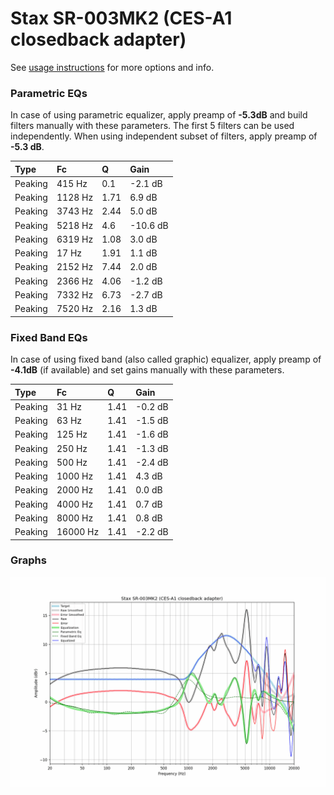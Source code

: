 # Stax SR-003MK2 (CES-A1 closedback adapter)
See [usage instructions](https://github.com/jaakkopasanen/AutoEq#usage) for more options and info.

### Parametric EQs
In case of using parametric equalizer, apply preamp of **-5.3dB** and build filters manually
with these parameters. The first 5 filters can be used independently.
When using independent subset of filters, apply preamp of **-5.3 dB**.

| Type    | Fc      |    Q | Gain     |
|:--------|:--------|:-----|:---------|
| Peaking | 415 Hz  | 0.1  | -2.1 dB  |
| Peaking | 1128 Hz | 1.71 | 6.9 dB   |
| Peaking | 3743 Hz | 2.44 | 5.0 dB   |
| Peaking | 5218 Hz | 4.6  | -10.6 dB |
| Peaking | 6319 Hz | 1.08 | 3.0 dB   |
| Peaking | 17 Hz   | 1.91 | 1.1 dB   |
| Peaking | 2152 Hz | 7.44 | 2.0 dB   |
| Peaking | 2366 Hz | 4.06 | -1.2 dB  |
| Peaking | 7332 Hz | 6.73 | -2.7 dB  |
| Peaking | 7520 Hz | 2.16 | 1.3 dB   |

### Fixed Band EQs
In case of using fixed band (also called graphic) equalizer, apply preamp of **-4.1dB**
(if available) and set gains manually with these parameters.

| Type    | Fc       |    Q | Gain    |
|:--------|:---------|:-----|:--------|
| Peaking | 31 Hz    | 1.41 | -0.2 dB |
| Peaking | 63 Hz    | 1.41 | -1.5 dB |
| Peaking | 125 Hz   | 1.41 | -1.6 dB |
| Peaking | 250 Hz   | 1.41 | -1.3 dB |
| Peaking | 500 Hz   | 1.41 | -2.4 dB |
| Peaking | 1000 Hz  | 1.41 | 4.3 dB  |
| Peaking | 2000 Hz  | 1.41 | 0.0 dB  |
| Peaking | 4000 Hz  | 1.41 | 0.7 dB  |
| Peaking | 8000 Hz  | 1.41 | 0.8 dB  |
| Peaking | 16000 Hz | 1.41 | -2.2 dB |

### Graphs
![](./Stax%20SR-003MK2%20(CES-A1%20closedback%20adapter).png)
